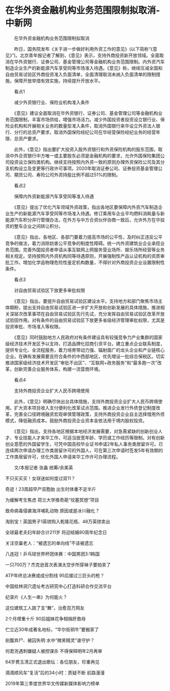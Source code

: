 # 在华外资金融机构业务范围限制拟取消-中新网

　　在华外资金融机构业务范围限制拟取消

　　昨日，国务院发布《关于进一步做好利用外资工作的意见》(以下简称“《意见》”)。北京青年报记者了解到，《意见》表示，支持外商投资新开放领域。全面取消在华外资银行、证券公司、基金管理公司等金融机构业务范围限制。内外资汽车制造企业生产的新能源汽车享受同等市场准入待遇。《意见》称，继续压减全国和自由贸易试验区外商投资准入负面清单，全面清理取消未纳入负面清单的限制措施，保障开放举措有效实施，持续提升开放水平。

　　看点1

　　减少外资银行业、保险业机构准入条件

　　《意见》建议全面取消在华外资银行、证券公司、基金管理公司等金融机构业务范围限制，丰富市场供给，增强市场活力。减少外国投资者投资设立银行业、保险业机构和开展相关业务的数量型准入条件，取消外国银行来华设立外资法人银行、分行的总资产要求，取消外国保险经纪公司在华经营保险经纪业务的经营年限、总资产要求。

　　此外，《意见》指出要扩大投资入股外资银行和外资保险机构的股东范围，取消中外合资银行中方唯一或主要股东必须是金融机构的要求，允许外国保险集团公司投资设立保险类机构。继续支持按照内外资一致的原则办理外资保险公司及其分支机构设立及变更等行政许可事项。2020年取消证券公司、证券投资基金管理公司、期货公司、寿险公司外资持股比例不超过51%的限制。

　　看点2

　　保障内外资新能源汽车享受同等准入待遇

　　《意见》提出了优化汽车领域外资政策，指出各地区要保障内外资汽车制造企业生产的新能源汽车享受同等市场准入待遇。修订乘用车企业平均燃料消耗量与新能源汽车积分并行管理办法，在外方与中方合资伙伴协商一致后，允许外方在华投资的整车企业之间转让积分。

　　《意见》指出，各地区、各部门要着力提高市场的公平性，及时纠正违反公平竞争的做法，着力消除妨害公平竞争的制度性障碍。统一内外资建筑业企业承揽业务范围。完善外国投资者申请从事互联网上网服务营业场所、娱乐场所经营等业务相关规定。坚持按照内外资机构同等待遇原则，开展强制性产品认证机构的资质审批工作。增加化学品物理危险性鉴定机构数量，不得针对外商投资企业设置限制性条件。

　　看点3

　　对自由贸易试验区下放更多审批权限

　　《意见》指出，要提升自由贸易试验区建设水平。支持地方和部门聚焦市场主体期盼，提出支持自由贸易试验区进一步扩大开放和创新发展的具体措施，推进相关深层次改革事项在自由贸易试验区先行先试，充分发挥自由贸易试验区改革开放试验田作用。对有条件的自由贸易试验区下放更多省级经济管理审批权限，尤其是投资审批、市场准入等权限。

　　《意见》同时鼓励地方人民政府对有条件建设具有较强竞争力产业集群的国家级经济技术开发区予以支持，打造品牌化招商引资平台。建立重点企业联系制度，提供专业化、全流程服务，着力培育带动力强、辐射面广的龙头企业和产业链核心企业。在确有发展需要且符合条件的中西部地区，优先增设一批综合保税区。切实推进国家级经济技术开发区“审批不出区”、“互联网+政务服务”和“最多跑一次”改革，创新完善企业服务体系，构建一流营商环境。

　　看点4

　　支持外商投资企业扩大人民币跨境使用

　　此外，《意见》明确尽快出台具体措施，支持外商投资企业扩大人民币跨境使用。扩大资本项目收入支付便利化改革试点范围。推进企业发行外债登记制度改革，完善全口径跨境融资宏观审慎管理政策，支持外商投资企业自主选择借用外债模式，降低融资成本。鼓励外商投资企业资本金依法用于境内股权投资。

　　《意见》指出，支持各地区根据本地经济发展需要，对急需紧缺的创新创业人才、专业技能人才来华工作，可适当放宽年龄、学历或工作经历等限制。对有创新创业意愿的外国留学生，可凭中国高校毕业证书申请2年私人事务类居留许可。已连续两次申请办理工作类居留许可的外国人，可在第三次申请时签发5年有效期的工作类居留许可，优化外国人申请来华工作许可办理流程。

　　文/本报记者 张鑫  统筹/余美英

不只买买买！女球迷如何度过双11？

奇迹！23周超早产双胞胎 出生时体重不足半斤

为缓解考生焦虑 荷兰大学推奇葩“坟墓冥想”项目

致命病毒侵袭海洋哺乳动物 原因或是冰川融化？

淘到宝！英国男子1英镑购入乾隆花瓶、48万英镑卖出

全球最老夫妇年龄合计211岁 将迎结婚80周年纪念日

关注空巢老人：“被遗忘的单向线”不该被遗忘

八连冠！乒乓球世界杯团体赛：中国男团3:1韩国

一只700万？杰克逊首次表演太空步所穿袜子要拍卖了

ATP年终总决赛或成分割线 95后接过三巨头的枪？

中国桂林洞穴遗址考古研究中心打造科研合作交流平台

纪录片《人生一串》为何能火？ 

这位建筑工人跳了支“舞”，治愈百万网友

2个月增重十斤 90后姐妹花争相捐肝救母

伫立近30年成著名地标，“华尔街铜牛”要搬家了

剖腹弃尸、被囚失明 水中“微笑精灵”谁守护？

何君尧遇刺嫌疑人被控谋杀 不得保释明年2月再审

64岁费玉清正式退出歌坛：各位朋友，珍重再见

滴滴顺风车“复活”后的34小时：质疑不断 前路漫漫

2019年第三季度世界华文传媒新媒体影响力榜单
